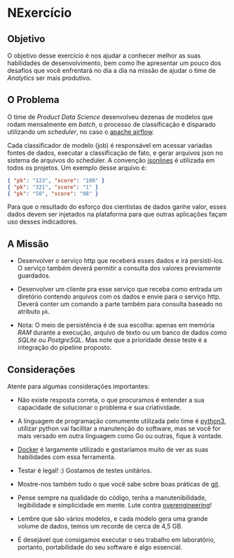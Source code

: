 NExercício
=========

Objetivo
--------

O objetivo desse exercício é nos ajudar a conhecer melhor as suas
habilidades de desenvolvimento, bem como lhe apresentar um pouco dos
desafios que você enfrentará no dia a dia na missão de ajudar o time
de *Analytics* ser mais produtivo.

O Problema
----------

O time de *Product Data Science* desenvolveu dezenas de modelos que
rodam mensalmente em *batch*, o processo de classificação é disparado
utilizando um *scheduler*, no caso o [apache
airflow](https://airflow.apache.org).

Cada classificador de modelo (job) é responsável em acessar variadas
fontes de dados, executar a classificação de fato, e gerar arquivos
json no sistema de arquivos do scheduler. A convenção
[jsonlines](http://jsonlines.org) é utilizada em todos os projetos. Um
exemplo desse arquivo é:

```json
{ "pk": "123", "score": "100" }
{ "pk": "321", "score": "1" }
{ "pk": "50", "score": "98" }
```

Para que o resultado do esforço dos cientistas de dados ganhe valor,
esses dados devem ser injetados na plataforma para que outras
aplicações façam uso desses indicadores.

A Missão
--------

* Desenvolver o serviço http que receberá esses dados e irá
  persistí-los. O serviço também deverá permitir a consulta
  dos valores previamente guardados.

* Desenvolver um cliente pra esse serviço que receba como entrada um
  diretório contendo arquivos com os dados e envie para o serviço
  http. Deverá conter um comando a parte também para consulta baseado
  no atributo `pk`.

* Nota: O meio de persistência é de sua escolha: apenas em memória
*RAM* durante a execução, arquivo de texto ou um banco de dados como
*SQLite* ou *PostgreSQL*. Mas note que a prioridade desse teste é a
integração do pipeline proposto.

Considerações
-------------

Atente para algumas considerações importantes:


* Não existe resposta correta, o que procuramos é entender a sua
  capacidade de solucionar o problema e sua criatividade.

* A linguagem de programação comumente utilizada pelo time é
[python3](https://www.python.org), utilizar python vai facilitar a
manutenção do software, mas se você for mais versado em outra
linguagem como Go ou outras, fique à vontade.

* [Docker](https://www.docker.com/) é largamente utilizado e
gostaríamos muito de ver as suas habilidades com essa ferramenta.

* Testar é legal! :) Gostamos de testes unitários.

* Mostre-nos também tudo o que você sabe sobre boas práticas de
  [git](https://git-scm.com).

* Pense sempre na qualidade do código, tenha a manutenibilidade,
legibilidade e simplicidade em mente. Lute contra
[overengineering](https://en.wikipedia.org/wiki/Overengineering)!

* Lembre que são vários modelos, e cada modelo gera uma grande volume
  de dados, temos um recorde de cerca de 4,5 GB.

* É desejável que consigamos executar o seu trabalho em laboratório,
  portanto, portabilidade do seu software é algo essencial.
